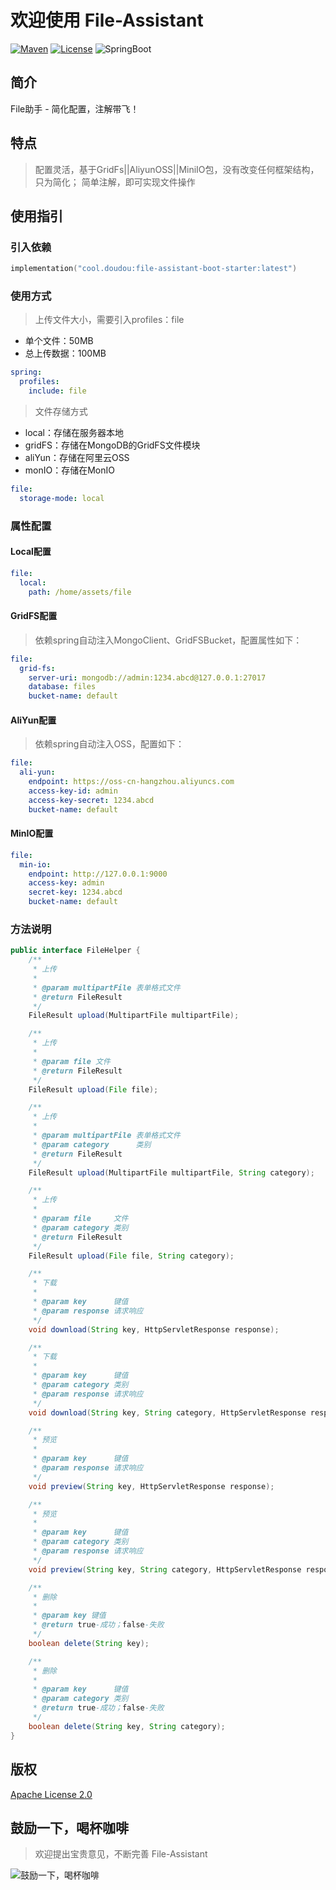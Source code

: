 # 欢迎使用 File-Assistant

[![Maven](https://img.shields.io/badge/Maven-v1.0.8-blue)](https://search.maven.org/search?q=g:cool.doudou%20a:file-assistant-*)
[![License](https://img.shields.io/badge/License-Apache%202-4EB1BA.svg?style=flat-square)](https://www.apache.org/licenses/LICENSE-2.0)
![SpringBoot](https://img.shields.io/badge/SpringBoot-v2.7.2-blue)

## 简介

File助手 - 简化配置，注解带飞！

## 特点

> 配置灵活，基于GridFs||AliyunOSS||MiniIO包，没有改变任何框架结构，只为简化； 简单注解，即可实现文件操作

## 使用指引

### 引入依赖

```kotlin
implementation("cool.doudou:file-assistant-boot-starter:latest")
```

### 使用方式

> 上传文件大小，需要引入profiles：file

- 单个文件：50MB
- 总上传数据：100MB

```yaml
spring:
  profiles:
    include: file
```

> 文件存储方式

- local：存储在服务器本地
- gridFS：存储在MongoDB的GridFS文件模块
- aliYun：存储在阿里云OSS
- monIO：存储在MonIO

```yaml
file:
  storage-mode: local
```

### 属性配置

#### Local配置

```yaml
file:
  local:
    path: /home/assets/file
```

#### GridFS配置

> 依赖spring自动注入MongoClient、GridFSBucket，配置属性如下：

```yaml
file:
  grid-fs:
    server-uri: mongodb://admin:1234.abcd@127.0.0.1:27017
    database: files
    bucket-name: default
```

#### AliYun配置

> 依赖spring自动注入OSS，配置如下：

```yaml
file:
  ali-yun:
    endpoint: https://oss-cn-hangzhou.aliyuncs.com
    access-key-id: admin
    access-key-secret: 1234.abcd
    bucket-name: default
```

#### MinIO配置

```yaml
file:
  min-io:
    endpoint: http://127.0.0.1:9000
    access-key: admin
    secret-key: 1234.abcd
    bucket-name: default
```

### 方法说明

```java
public interface FileHelper {
    /**
     * 上传
     *
     * @param multipartFile 表单格式文件
     * @return FileResult
     */
    FileResult upload(MultipartFile multipartFile);

    /**
     * 上传
     *
     * @param file 文件
     * @return FileResult
     */
    FileResult upload(File file);

    /**
     * 上传
     *
     * @param multipartFile 表单格式文件
     * @param category      类别
     * @return FileResult
     */
    FileResult upload(MultipartFile multipartFile, String category);

    /**
     * 上传
     *
     * @param file     文件
     * @param category 类别
     * @return FileResult
     */
    FileResult upload(File file, String category);

    /**
     * 下载
     *
     * @param key      键值
     * @param response 请求响应
     */
    void download(String key, HttpServletResponse response);

    /**
     * 下载
     *
     * @param key      键值
     * @param category 类别
     * @param response 请求响应
     */
    void download(String key, String category, HttpServletResponse response);

    /**
     * 预览
     *
     * @param key      键值
     * @param response 请求响应
     */
    void preview(String key, HttpServletResponse response);

    /**
     * 预览
     *
     * @param key      键值
     * @param category 类别
     * @param response 请求响应
     */
    void preview(String key, String category, HttpServletResponse response);

    /**
     * 删除
     *
     * @param key 键值
     * @return true-成功；false-失败
     */
    boolean delete(String key);

    /**
     * 删除
     *
     * @param key      键值
     * @param category 类别
     * @return true-成功；false-失败
     */
    boolean delete(String key, String category);
}
```

## 版权

[Apache License 2.0](https://www.apache.org/licenses/LICENSE-2.0)

## 鼓励一下，喝杯咖啡

> 欢迎提出宝贵意见，不断完善 File-Assistant

![鼓励一下，喝杯咖啡](https://user-images.githubusercontent.com/21210629/172556529-544b2581-ea34-4530-932b-148198b1b265.jpg)
